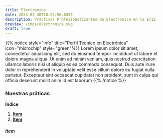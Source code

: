 ```yaml
---
title: Electronica
date: 2024-04-30T18:22:56.635Z
description: Prácticas Profesionalizantes de Electronica en la ET12
preview: /imgs/electronica.svg
draft: true
---
```

{{% notice style="info" title="Perfil Técnico en Electrónica" icon="microchip" style="green"%}}
Lorem ipsum dolor sit amet, consectetur adipiscing elit, sed do eiusmod tempor incididunt ut labore et dolore magna aliqua. Ut enim ad minim veniam, quis nostrud exercitation ullamco laboris nisi ut aliquip ex ea commodo consequat. Duis aute irure dolor in reprehenderit in voluptate velit esse cillum dolore eu fugiat nulla pariatur. Excepteur sint occaecat cupidatat non proident, sunt in culpa qui officia deserunt mollit anim id est laborum
{{% /notice %}}
### Nuestras práticas
**Índice**   
1. **[Item](#id1)**
2. **[Item](#id2)**

##### Item<a name="id1"></a>